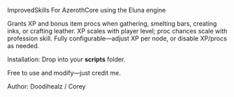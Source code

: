 ImprovedSkills
For AzerothCore using the Eluna engine

Grants XP and bonus item procs when gathering, smelting bars, creating inks, or crafting leather. XP scales with player level; proc chances scale with profession skill. Fully configurable—adjust XP per node, or disable XP/procs as needed.

Installation: Drop into your **scripts** folder.

Free to use and modify—just credit me.

Author: Doodihealz / Corey
